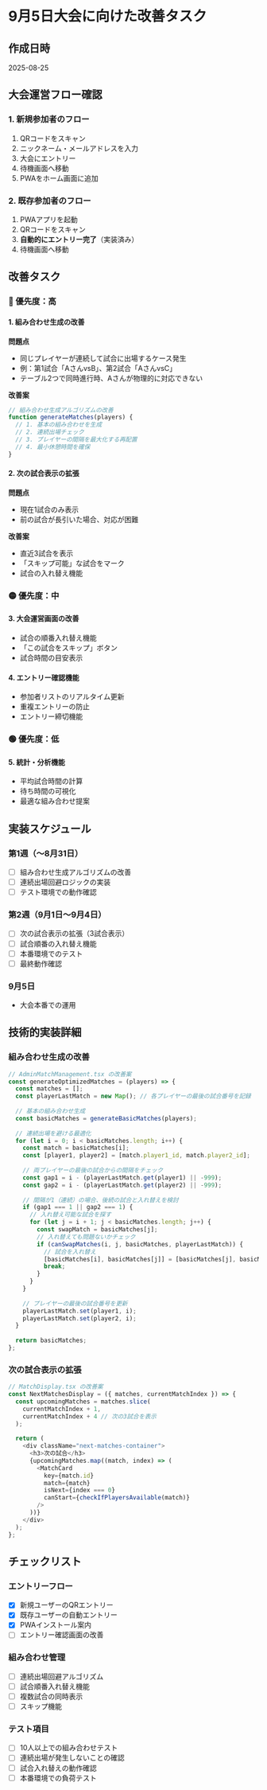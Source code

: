 # 9月5日大会に向けた改善タスク

## 作成日時
2025-08-25

## 大会運営フロー確認

### 1. 新規参加者のフロー
1. QRコードをスキャン
2. ニックネーム・メールアドレスを入力
3. 大会にエントリー
4. 待機画面へ移動
5. PWAをホーム画面に追加

### 2. 既存参加者のフロー
1. PWAアプリを起動
2. QRコードをスキャン
3. **自動的にエントリー完了**（実装済み）
4. 待機画面へ移動

## 改善タスク

### 🔴 優先度：高

#### 1. 組み合わせ生成の改善
**問題点**
- 同じプレイヤーが連続して試合に出場するケース発生
- 例：第1試合「AさんvsB」、第2試合「AさんvsC」
- テーブル2つで同時進行時、Aさんが物理的に対応できない

**改善案**
```javascript
// 組み合わせ生成アルゴリズムの改善
function generateMatches(players) {
  // 1. 基本の組み合わせを生成
  // 2. 連続出場チェック
  // 3. プレイヤーの間隔を最大化する再配置
  // 4. 最小休憩時間を確保
}
```

#### 2. 次の試合表示の拡張
**問題点**
- 現在1試合のみ表示
- 前の試合が長引いた場合、対応が困難

**改善案**
- 直近3試合を表示
- 「スキップ可能」な試合をマーク
- 試合の入れ替え機能

### 🟡 優先度：中

#### 3. 大会運営画面の改善
- 試合の順番入れ替え機能
- 「この試合をスキップ」ボタン
- 試合時間の目安表示

#### 4. エントリー確認機能
- 参加者リストのリアルタイム更新
- 重複エントリーの防止
- エントリー締切機能

### 🟢 優先度：低

#### 5. 統計・分析機能
- 平均試合時間の計算
- 待ち時間の可視化
- 最適な組み合わせ提案

## 実装スケジュール

### 第1週（〜8月31日）
- [ ] 組み合わせ生成アルゴリズムの改善
- [ ] 連続出場回避ロジックの実装
- [ ] テスト環境での動作確認

### 第2週（9月1日〜9月4日）
- [ ] 次の試合表示の拡張（3試合表示）
- [ ] 試合順番の入れ替え機能
- [ ] 本番環境でのテスト
- [ ] 最終動作確認

### 9月5日
- 大会本番での運用

## 技術的実装詳細

### 組み合わせ生成の改善
```javascript
// AdminMatchManagement.tsx の改善案
const generateOptimizedMatches = (players) => {
  const matches = [];
  const playerLastMatch = new Map(); // 各プレイヤーの最後の試合番号を記録
  
  // 基本の組み合わせ生成
  const basicMatches = generateBasicMatches(players);
  
  // 連続出場を避ける最適化
  for (let i = 0; i < basicMatches.length; i++) {
    const match = basicMatches[i];
    const [player1, player2] = [match.player1_id, match.player2_id];
    
    // 両プレイヤーの最後の試合からの間隔をチェック
    const gap1 = i - (playerLastMatch.get(player1) || -999);
    const gap2 = i - (playerLastMatch.get(player2) || -999);
    
    // 間隔が1（連続）の場合、後続の試合と入れ替えを検討
    if (gap1 === 1 || gap2 === 1) {
      // 入れ替え可能な試合を探す
      for (let j = i + 1; j < basicMatches.length; j++) {
        const swapMatch = basicMatches[j];
        // 入れ替えても問題ないかチェック
        if (canSwapMatches(i, j, basicMatches, playerLastMatch)) {
          // 試合を入れ替え
          [basicMatches[i], basicMatches[j]] = [basicMatches[j], basicMatches[i]];
          break;
        }
      }
    }
    
    // プレイヤーの最後の試合番号を更新
    playerLastMatch.set(player1, i);
    playerLastMatch.set(player2, i);
  }
  
  return basicMatches;
};
```

### 次の試合表示の拡張
```javascript
// MatchDisplay.tsx の改善案
const NextMatchesDisplay = ({ matches, currentMatchIndex }) => {
  const upcomingMatches = matches.slice(
    currentMatchIndex + 1, 
    currentMatchIndex + 4 // 次の3試合を表示
  );
  
  return (
    <div className="next-matches-container">
      <h3>次の試合</h3>
      {upcomingMatches.map((match, index) => (
        <MatchCard 
          key={match.id}
          match={match}
          isNext={index === 0}
          canStart={checkIfPlayersAvailable(match)}
        />
      ))}
    </div>
  );
};
```

## チェックリスト

### エントリーフロー
- [x] 新規ユーザーのQRエントリー
- [x] 既存ユーザーの自動エントリー
- [x] PWAインストール案内
- [ ] エントリー確認画面の改善

### 組み合わせ管理
- [ ] 連続出場回避アルゴリズム
- [ ] 試合順番入れ替え機能
- [ ] 複数試合の同時表示
- [ ] スキップ機能

### テスト項目
- [ ] 10人以上での組み合わせテスト
- [ ] 連続出場が発生しないことの確認
- [ ] 試合入れ替えの動作確認
- [ ] 本番環境での負荷テスト
